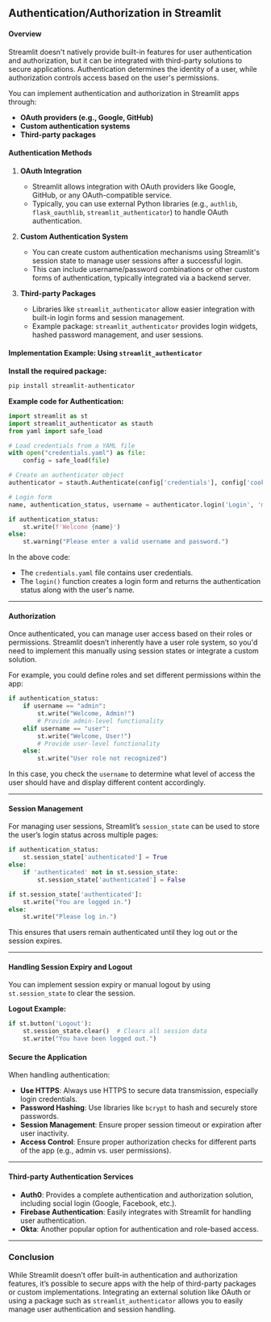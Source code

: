 ## Authentication/Authorization in Streamlit

#### **Overview**
Streamlit doesn't natively provide built-in features for user authentication and authorization, but it can be integrated with third-party solutions to secure applications. Authentication determines the identity of a user, while authorization controls access based on the user's permissions.

You can implement authentication and authorization in Streamlit apps through:

- **OAuth providers (e.g., Google, GitHub)**
- **Custom authentication systems**
- **Third-party packages**

#### **Authentication Methods**
1. **OAuth Integration**
   - Streamlit allows integration with OAuth providers like Google, GitHub, or any OAuth-compatible service.
   - Typically, you can use external Python libraries (e.g., `authlib`, `flask_oauthlib`, `streamlit_authenticator`) to handle OAuth authentication.

2. **Custom Authentication System**
   - You can create custom authentication mechanisms using Streamlit's session state to manage user sessions after a successful login.
   - This can include username/password combinations or other custom forms of authentication, typically integrated via a backend server.

3. **Third-party Packages**
   - Libraries like `streamlit_authenticator` allow easier integration with built-in login forms and session management.
   - Example package: `streamlit_authenticator` provides login widgets, hashed password management, and user sessions.

#### **Implementation Example: Using `streamlit_authenticator`**

**Install the required package:**

```bash
pip install streamlit-authenticator
```

**Example code for Authentication:**

```python
import streamlit as st
import streamlit_authenticator as stauth
from yaml import safe_load

# Load credentials from a YAML file
with open("credentials.yaml") as file:
    config = safe_load(file)

# Create an authenticator object
authenticator = stauth.Authenticate(config['credentials'], config['cookie']['name'], config['cookie']['key'])

# Login form
name, authentication_status, username = authenticator.login('Login', 'main')

if authentication_status:
    st.write(f'Welcome {name}')
else:
    st.warning("Please enter a valid username and password.")
```

In the above code:
- The `credentials.yaml` file contains user credentials.
- The `login()` function creates a login form and returns the authentication status along with the user's name.

---

#### **Authorization**
Once authenticated, you can manage user access based on their roles or permissions. Streamlit doesn’t inherently have a user role system, so you'd need to implement this manually using session states or integrate a custom solution.

For example, you could define roles and set different permissions within the app:

```python
if authentication_status:
    if username == "admin":
        st.write("Welcome, Admin!")
        # Provide admin-level functionality
    elif username == "user":
        st.write("Welcome, User!")
        # Provide user-level functionality
    else:
        st.write("User role not recognized")
```

In this case, you check the `username` to determine what level of access the user should have and display different content accordingly.

---

#### **Session Management**
For managing user sessions, Streamlit’s `session_state` can be used to store the user’s login status across multiple pages:

```python
if authentication_status:
    st.session_state['authenticated'] = True
else:
    if 'authenticated' not in st.session_state:
        st.session_state['authenticated'] = False

if st.session_state['authenticated']:
    st.write("You are logged in.")
else:
    st.write("Please log in.")
```

This ensures that users remain authenticated until they log out or the session expires.

---

#### **Handling Session Expiry and Logout**
You can implement session expiry or manual logout by using `st.session_state` to clear the session.

**Logout Example:**

```python
if st.button('Logout'):
    st.session_state.clear()  # Clears all session data
    st.write("You have been logged out.")
```

#### **Secure the Application**
When handling authentication:
- **Use HTTPS**: Always use HTTPS to secure data transmission, especially login credentials.
- **Password Hashing**: Use libraries like `bcrypt` to hash and securely store passwords.
- **Session Management**: Ensure proper session timeout or expiration after user inactivity.
- **Access Control**: Ensure proper authorization checks for different parts of the app (e.g., admin vs. user permissions).

---

#### **Third-party Authentication Services**
- **Auth0**: Provides a complete authentication and authorization solution, including social login (Google, Facebook, etc.).
- **Firebase Authentication**: Easily integrates with Streamlit for handling user authentication.
- **Okta**: Another popular option for authentication and role-based access.

---

### **Conclusion**
While Streamlit doesn’t offer built-in authentication and authorization features, it’s possible to secure apps with the help of third-party packages or custom implementations. Integrating an external solution like OAuth or using a package such as `streamlit_authenticator` allows you to easily manage user authentication and session handling.
